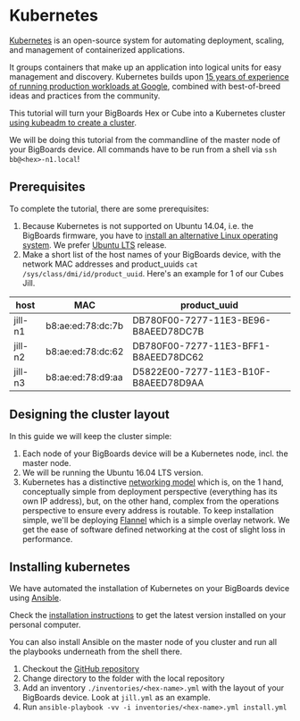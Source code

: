 # Kubernetes

[Kubernetes](https://kubernetes.io/docs/concepts/overview/what-is-kubernetes/) is an open-source system for automating deployment, scaling, and management of containerized applications.

It groups containers that make up an application into logical units for easy management and discovery. Kubernetes builds upon [15 years of experience of running production workloads at Google](http://queue.acm.org/detail.cfm?id=2898444), combined with best-of-breed ideas and practices from the community.

This tutorial will turn your BigBoards Hex or Cube into a Kubernetes cluster [using kubeadm to create a cluster](https://kubernetes.io/docs/setup/independent/create-cluster-kubeadm/).

We will be doing this tutorial from the commandline of the master node of your BigBoards device. All commands have to be run from a shell via `ssh bb@<hex>-n1.local`!

## Prerequisites
To complete the tutorial, there are some prerequisites:

1. Because Kubernetes is not supported on Ubuntu 14.04, i.e. the BigBoards firmware, you have to [install an alternative Linux operating system](../hardware/install-alt-os.md). We prefer [Ubuntu LTS](https://wiki.ubuntu.com/LTS) release.
1. Make a short list of the host names of your BigBoards device, with the network MAC addresses and product_uuids `cat /sys/class/dmi/id/product_uuid`. Here's an example for 1 of our Cubes Jill.   

|host   |MAC              |product_uuid                        |
|-------|-----------------|------------------------------------|
|jill-n1|b8:ae:ed:78:dc:7b|DB780F00-7277-11E3-BE96-B8AEED78DC7B|
|jill-n2|b8:ae:ed:78:dc:62|DB780F00-7277-11E3-BFF1-B8AEED78DC62|
|jill-n3|b8:ae:ed:78:d9:aa|D5822E00-7277-11E3-B10F-B8AEED78D9AA|

## Designing the cluster layout
In this guide we will keep the cluster simple: 

1. Each node of your BigBoards device will be a Kubernetes node, incl. the master node.  
1. We will be running the Ubuntu 16.04 LTS version.
1. Kubernetes has a distinctive [networking model](https://kubernetes.io/docs/concepts/cluster-administration/networking/) which is, on the 1 hand, conceptually simple from deployment perspective (everything has its own IP address), but, on the other hand, complex from the operations perspective to ensure every address is routable. To keep installation simple, we'll be deploying [Flannel](https://github.com/coreos/flannel#flannel) which is a simple overlay network. We get the ease of software defined networking at the cost of slight loss in performance.

## Installing kubernetes
We have automated the installation of Kubernetes on your BigBoards device using [Ansible](https://ansible.com). 

Check the [installation instructions](http://docs.ansible.com/ansible/latest/intro_installation.html) to get the latest version installed on your personal computer. 

You can also install Ansible on the master node of you cluster and run all the playbooks underneath from the shell there.

1. Checkout the [GitHub repository](https://github.com/bigboards/bb-kubernetes)
1. Change directory to the folder with the local repository
1. Add an inventory `./inventories/<hex-name>.yml` with the layout of your BigBoards device. Look at `jill.yml` as an example.
1. Run `ansible-playbook -vv -i inventories/<hex-name>.yml install.yml`


